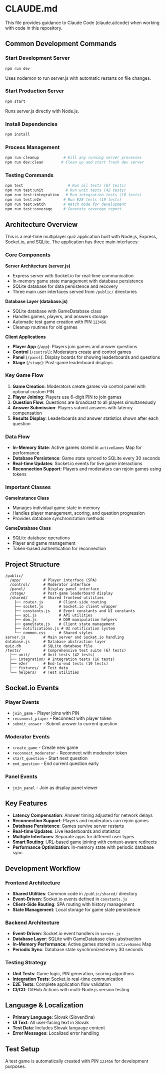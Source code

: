 # CLAUDE.md

This file provides guidance to Claude Code (claude.ai/code) when working with code in this repository.

## Common Development Commands

### Start Development Server
```bash
npm run dev
```
Uses nodemon to run server.js with automatic restarts on file changes.

### Start Production Server
```bash
npm start
```
Runs server.js directly with Node.js.

### Install Dependencies
```bash
npm install
```

### Process Management
```bash
npm run cleanup           # Kill any running server processes
npm run dev:clean        # Clean up and start fresh dev server
```

### Testing Commands
```bash
npm test                    # Run all tests (67 tests)
npm run test:unit          # Run unit tests (42 tests)
npm run test:integration   # Run integration tests (16 tests) 
npm run test:e2e          # Run E2E tests (19 tests)
npm run test:watch        # Watch mode for development
npm run test:coverage     # Generate coverage report
```

## Architecture Overview

This is a real-time multiplayer quiz application built with Node.js, Express, Socket.io, and SQLite. The application has three main interfaces:

### Core Components

**Server Architecture (server.js)**
- Express server with Socket.io for real-time communication
- In-memory game state management with database persistence
- SQLite database for data persistence and recovery
- Three main user interfaces served from `/public/` directories

**Database Layer (database.js)**
- SQLite database with GameDatabase class
- Handles games, players, and answers storage
- Automatic test game creation with PIN `123456`
- Cleanup routines for old games

**Client Applications**
- **Player App** (`/app`): Players join games and answer questions
- **Control** (`/control`): Moderators create and control games  
- **Panel** (`/panel`): Display boards for showing leaderboards and questions
- **Stage** (`/stage`): Post-game leaderboard displays

### Key Game Flow

1. **Game Creation**: Moderators create games via control panel with optional custom PIN
2. **Player Joining**: Players use 6-digit PIN to join games
3. **Question Flow**: Questions are broadcast to all players simultaneously
4. **Answer Submission**: Players submit answers with latency compensation
5. **Results Display**: Leaderboards and answer statistics shown after each question

### Data Flow

- **In-Memory State**: Active games stored in `activeGames` Map for performance
- **Database Persistence**: Game state synced to SQLite every 30 seconds
- **Real-time Updates**: Socket.io events for live game interactions
- **Reconnection Support**: Players and moderators can rejoin games using tokens

### Important Classes

**GameInstance Class**
- Manages individual game state in memory
- Handles player management, scoring, and question progression
- Provides database synchronization methods

**GameDatabase Class**
- SQLite database operations
- Player and game management
- Token-based authentication for reconnection

## Project Structure

```
/public/
  /app/          # Player interface (SPA)
  /control/      # Moderator interface  
  /panel/        # Display panel interface
  /stage/        # Post-game leaderboard display
  /shared/       # Shared frontend utilities
    ├── router.js       # Client-side routing
    ├── socket.js       # Socket.io client wrapper
    ├── constants.js    # Event constants and UI constants
    ├── api.js          # API utilities
    ├── dom.js          # DOM manipulation helpers
    ├── gameState.js    # Client state management
    ├── notifications.js # UI notification system
    └── common.css      # Shared styles
server.js        # Main server and Socket.io handling
database.js      # Database abstraction layer
quiz.db          # SQLite database file
/tests/          # Comprehensive test suite (67 tests)
  ├── unit/      # Unit tests (42 tests)
  ├── integration/ # Integration tests (16 tests)
  ├── e2e/       # End-to-end tests (19 tests)
  ├── fixtures/  # Test data
  └── helpers/   # Test utilities
```

## Socket.io Events

### Player Events
- `join_game` - Player joins with PIN
- `reconnect_player` - Reconnect with player token
- `submit_answer` - Submit answer to current question

### Moderator Events  
- `create_game` - Create new game
- `reconnect_moderator` - Reconnect with moderator token
- `start_question` - Start next question
- `end_question` - End current question early

### Panel Events
- `join_panel` - Join as display panel viewer

## Key Features

- **Latency Compensation**: Answer timing adjusted for network delays
- **Reconnection Support**: Players and moderators can rejoin games
- **Database Persistence**: Games survive server restarts
- **Real-time Updates**: Live leaderboards and statistics
- **Multiple Interfaces**: Separate apps for different user types
- **Smart Routing**: URL-based game joining with context-aware redirects
- **Performance Optimization**: In-memory state with periodic database sync

## Development Workflow

### Frontend Architecture
- **Shared Utilities**: Common code in `/public/shared/` directory
- **Event-Driven**: Socket.io events defined in `constants.js`
- **Client-Side Routing**: SPA routing with history management
- **State Management**: Local storage for game state persistence

### Backend Architecture
- **Event-Driven**: Socket.io event handlers in `server.js`
- **Database Layer**: SQLite with GameDatabase class abstraction
- **In-Memory Performance**: Active games stored in `activeGames` Map
- **Periodic Sync**: Database state synchronized every 30 seconds

### Testing Strategy
- **Unit Tests**: Game logic, PIN generation, scoring algorithms
- **Integration Tests**: Socket.io real-time communication
- **E2E Tests**: Complete application flow validation
- **CI/CD**: GitHub Actions with multi-Node.js version testing

## Language & Localization

- **Primary Language**: Slovak (Slovenčina)
- **UI Text**: All user-facing text in Slovak
- **Test Data**: Includes Slovak language content
- **Error Messages**: Localized error handling

## Test Setup

A test game is automatically created with PIN `123456` for development purposes.